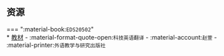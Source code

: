 ## 资源  
=== ":material-book:`EDS20502`"  
    * [教材](https://api.ecylt.top/v1/lanzou_link?url=https://cqu-openlib.lanzout.com/iHXWN28y7u0h&type=down) - :material-format-quote-open:`科技英语翻译` - :material-account:`赵萱` - :material-printer:`外语教学与研究出版社`  